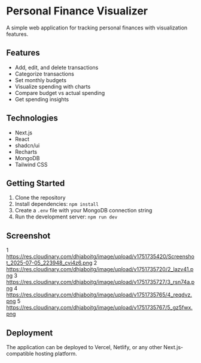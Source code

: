 # Personal Finance Visualizer

A simple web application for tracking personal finances with visualization features.

## Features

- Add, edit, and delete transactions
- Categorize transactions
- Set monthly budgets
- Visualize spending with charts
- Compare budget vs actual spending
- Get spending insights

## Technologies

- Next.js
- React
- shadcn/ui
- Recharts
- MongoDB
- Tailwind CSS

## Getting Started

1. Clone the repository
2. Install dependencies: `npm install`
3. Create a `.env` file with your MongoDB connection string
4. Run the development server: `npm run dev`

## Screenshot
1
https://res.cloudinary.com/dhjaboitg/image/upload/v1751735420/Screenshot_2025-07-05_223948_cvi4z6.png
2
https://res.cloudinary.com/dhjaboitg/image/upload/v1751735720/2_lazv41.png
3
https://res.cloudinary.com/dhjaboitg/image/upload/v1751735727/3_rsn74a.png
4
https://res.cloudinary.com/dhjaboitg/image/upload/v1751735765/4_reqdvz.png
5
https://res.cloudinary.com/dhjaboitg/image/upload/v1751735767/5_gz5fwx.png

## Deployment

The application can be deployed to Vercel, Netlify, or any other Next.js-compatible hosting platform.
